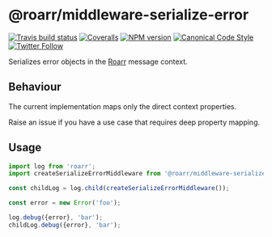# @roarr/middleware-serialize-error

[![Travis build status](http://img.shields.io/travis/gajus/roarr-middleware-serialize-error/master.svg?style=flat-square)](https://travis-ci.org/gajus/roarr-middleware-serialize-error)
[![Coveralls](https://img.shields.io/coveralls/gajus/roarr.svg?style=flat-square)](https://coveralls.io/github/gajus/roarr-middleware-serialize-error)
[![NPM version](http://img.shields.io/npm/v/@roarr/middleware-serialize-error.svg?style=flat-square)](https://www.npmjs.com/package/@roarr/middleware-serialize-error)
[![Canonical Code Style](https://img.shields.io/badge/code%20style-canonical-blue.svg?style=flat-square)](https://github.com/gajus/canonical)
[![Twitter Follow](https://img.shields.io/twitter/follow/kuizinas.svg?style=social&label=Follow)](https://twitter.com/kuizinas)

Serializes error objects in the [Roarr](https://github.com/gajus/roarr) message context.

## Behaviour

The current implementation maps only the direct context properties.

Raise an issue if you have a use case that requires deep property mapping.

## Usage

```js
import log from 'roarr';
import createSerializeErrorMiddleware from '@roarr/middleware-serialize-error';

const childLog = log.child(createSerializeErrorMiddleware());

const error = new Error('foo');

log.debug({error}, 'bar');
childLog.debug({error}, 'bar');

```
